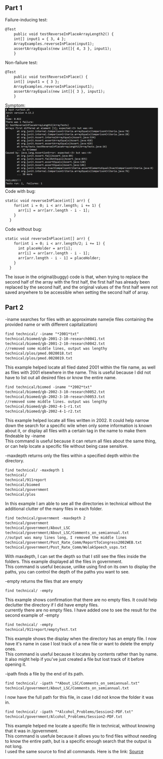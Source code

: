 ## Part 1
Failure-inducing test:
```
@Test 
	public void testReverseInPlaceArrayLength2() {
    int[] input1 = { 3, 4 };
    ArrayExamples.reverseInPlace(input1);
    assertArrayEquals(new int[]{ 4, 3 }, input1);
	}
```
Non-failure test:
```
@Test 
	public void testReverseInPlace() {
    int[] input1 = { 3 };
    ArrayExamples.reverseInPlace(input1);
    assertArrayEquals(new int[]{ 3 }, input1);
	}
```
Symptom:
![Image](Lab3Screenshot1.png)
Code with bug:
```
static void reverseInPlace(int[] arr) {
    for(int i = 0; i < arr.length; i += 1) {
      arr[i] = arr[arr.length - i - 1];
    }
  }
```
Code without bug:
```
static void reverseInPlace(int[] arr) {
    for(int i = 0; i < arr.length/2; i += 1) {
      int placeHolder = arr[i];
      arr[i] = arr[arr.length - i - 1];
      arr[arr.length - i - 1] = placeHolder;
    }
  }
```
The issue in the original(buggy) code is that, when trying to replace the second half of the array with the first half,
the first half has already been replaced by the second half, and the original values of the first half were not saved
anywhere to be accessible when setting the second half of array.
## Part 2
-iname searches for files with an approximate name(ie files containing the provided name or with different capitalization)
```
find technical/ -iname "*2001*txt"
technical/biomed/gb-2001-2-10-research0041.txt
technical/biomed/gb-2001-2-10-research0042.txt
//removed some middle lines, output was lengthy
technical/plos/pmed.0020018.txt
technical/plos/pmed.0020019.txt
```
This example helped locate all filed dated 2001 within the file name, as well as files with 2001 elsewhere in the name. This is useful because I did not have to list out all desired files or know the entire name.
```
find technical/biomed -iname "*2002*txt"
technical/biomed/gb-2002-3-10-research0052.txt
technical/biomed/gb-2002-3-10-research0053.txt
//removed some middle lines. output was lengthy
technical/biomed/gb-2002-4-1-r1.txt
technical/biomed/gb-2002-4-1-r2.txt
```
This example helped locate all files written in 2002. It could help narrow down the search for a specific wile when only some information is known about it, or display all files with a certain tag in the name to make them findeable by -iname\
This command is useful because it can return all files about the same thing, or can help locate a specific file without being case sensitive.<br>

-maxdepth returns only the files within a specified depth within the directory.
```
find technical/ -maxdepth 1
technical/
technical/911report
technical/biomed
technical/government
technical/plos
```
In this example I am able to see all the directories in technical without the additional clutter of the many files in each folder.
```
find technical/government -maxdepth 2
technical/government
technical/government/About_LSC
technical/government/About_LSC/Comments_on_semiannual.txt
//output was many lines long, I removed the middle lines
technical/government/Post_Rate_Comm/ReportToCongress2002WEB.txt
technical/government/Post_Rate_Comm/WolakSpeech_usps.txt
```
With maxdepth, I can set the depth so that I still see the files inside the folders. This example displayed all the files in government.<br>
This command is useful because, unlike using find on its own to display the paths, you can control the depth of the paths you want to see.<br>

-empty returns the files that are empty
```
find technical/ -empty

```
This example shows confirmation that there are no empty files. It could help declutter the directory if I did have empty files.<br>
currently there are no empty files. I have added one to see the result for the second example of -empty
```
find technical/ -empty
technical/911report/emptyTest.txt
```
This example shows the display when the directory has an empty file. I now have it's name in case I lost track of a new file or want to delete the empty ones.<br>
This command is useful because it locates by contents rather than by name. It also might help if you've just created a file but lost track of it before opening it.

-ipath finds a file by the end of its path.
```
find technical/ -ipath "*About_LSC/Comments_on_semiannual.txt"
technical/government/About_LSC/Comments_on_semiannual.txt
```
I now have the full path for this file, in case I did not know the folder it was in.
```
find technical/ -ipath "*Alcohol_Problems/Session2-PDF.txt"
technical/government/Alcohol_Problems/Session2-PDF.txt
```
This example helped me locate a specific file in technical, without knowing that it was in /government.<br>
This command is usefule because it allows you to find files without needing to know the entire path, but is a specific enough search that the output is not long. <br>
I used the same source to find all commands. Here is the link: 
[Source](https://www.redhat.com/sysadmin/linux-find-command)
